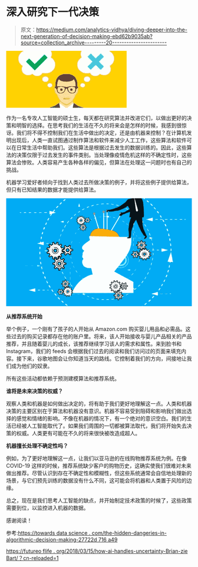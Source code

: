 # 深入研究下一代决策

> 原文：<https://medium.com/analytics-vidhya/diving-deeper-into-the-next-generation-of-decision-making-ebd62b9035ab?source=collection_archive---------20----------------------->

![](img/bb2d51f18ba986a694b5aeeb32f35646.png)

作为一名专攻人工智能的硕士生，每天都在研究算法并改进它们，以做出更好的决策和明智的选择。在思考我们的生活在不久的将来会是怎样的时候，我感到很惊讶。我们将不得不控制我们在生活中做出的决定，还是由机器来控制？在计算机发明出现后，人类一直试图通过制作算法和软件来减少人工工作，这些算法和软件可以在日常生活中帮助我们。这些算法是根据过去发生的数据训练的。因此，这些算法的决策仅限于过去发生的事件类别。当处理像疫情危机这样的不确定性时，这些算法会惨败。人类容易产生各种各样的偏见，但算法在处理这一问题时也有自己的挑战。

机器学习爱好者倾向于找到人类过去所做决策的例子，并将这些例子提供给算法，但只有已知结果的数据才能提供给算法。

![](img/99b2f83a258f10abfd123310e9cde9d4.png)

**从推荐系统开始**

举个例子，一个刚有了孩子的人开始从 Amazon.com 购买婴儿用品和必需品。这些过去的购买记录都存在他的账户里。将来，该人开始接收与婴儿产品相关的产品推荐，并且随着婴儿的成长，该推荐继续学习该人的需求和属性。来到脸书和 Instagram，我们的 feeds 会根据我们过去的阅读和我们访问过的页面来填充内容。接下来，谷歌地图会让你知道当天的路线。它控制着我们的方向，间接地让我们成为他们的奴隶。

所有这些活动都依赖于预测建模算法和推荐系统。

**谁将是未来决策的权威？**

观察人类和机器是如何做出决定的，将有助于我们更好地理解这一点。人类和机器决策的主要区别在于算法和机器没有意识。机器不容易受到阻碍和影响我们做出选择的感觉和情绪的影响。不像在机器的情况下，有一个绝对的意识空白。我们的生活已经被人工智能取代了。如果我们周围的一切都被算法取代，我们将开始失去决策的权威。人类更有可能在不久的将来很快被改造成超人。

**机器擅长处理不确定性吗？**

例如，为了更好地理解这一点，让我们以亚马逊的在线购物推荐系统为例。在像 COVID-19 这样的时候，推荐系统缺少客户的购物历史，这确实使我们很难对未来做出推荐。尽管认识到存在不确定性和模糊性，但这些系统通常会自信地处理新的场景，与它们预先训练的数据没有什么不同，这可能会将机器和人类置于风险的边缘。

总之，现在是我们思考人工智能的缺点，并开始制定技术政策的时候了，这些政策需要到位，以监控进入机器的数据。

感谢阅读！

参考:[https://towards data science . com/the-hidden-dangeries-in-algorithmic-decision-making-27722d 716 a49](https://towardsdatascience.com/the-hidden-dangers-in-algorithmic-decision-making-27722d716a49)

[https://futureo flife . org/2018/03/15/how-ai-handles-uncertainty-Brian-zie Bart/？cn-reloaded=1](https://futureoflife.org/2018/03/15/how-ai-handles-uncertainty-brian-ziebart/?cn-reloaded=1)